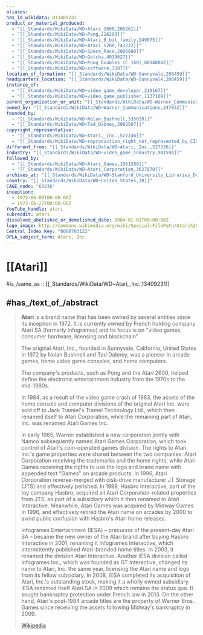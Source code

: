 ```yaml
---
aliases:
has_id_wikidata: Q13409231
product_or_material_produced:
  - "[[_Standards/WikiData/WD~Atari_2600,206261]]"
  - "[[_Standards/WikiData/WD~Pong,216293]]"
  - "[[_Standards/WikiData/WD~Atari_8_bit_family,249075]]"
  - "[[_Standards/WikiData/WD~Atari_5200,743222]]"
  - "[[_Standards/WikiData/WD~Space_Race,2006880]]"
  - "[[_Standards/WikiData/WD~Gotcha,4039627]]"
  - "[[_Standards/WikiData/WD~Pong_Doubles_(C_160),68148042]]"
  - "[[_Standards/WikiData/WD~software,7397]]"
location_of_formation: "[[_Standards/WikiData/WD~Sunnyvale,208459]]"
headquarters_location: "[[_Standards/WikiData/WD~Sunnyvale,208459]]"
instance_of:
  - "[[_Standards/WikiData/WD~video_game_developer,210167]]"
  - "[[_Standards/WikiData/WD~video_game_publisher,1137109]]"
parent_organization_or_unit: "[[_Standards/WikiData/WD~Warner_Communications,247032]]"
owned_by: "[[_Standards/WikiData/WD~Warner_Communications,247032]]"
founded_by:
  - "[[_Standards/WikiData/WD~Nolan_Bushnell,335039]]"
  - "[[_Standards/WikiData/WD~Ted_Dabney,3982507]]"
copyright_representative:
  - "[[_Standards/WikiData/WD~Atari,_Inc.,527336]]"
  - "[[_Standards/WikiData/WD~reproduction_right_not_represented_by_CISAC_member,71521142]]"
different_from: "[[_Standards/WikiData/WD~Atari,_Inc.,527336]]"
industry: "[[_Standards/WikiData/WD~video_game_industry,941594]]"
followed_by:
  - "[[_Standards/WikiData/WD~Atari_Games,1061580]]"
  - "[[_Standards/WikiData/WD~Atari_Corporation,3627870]]"
archives_at: "[[_Standards/WikiData/WD~Stanford_University_Libraries_Department_of_Special_Collections_and_University_Archives,60339057]]"
country: "[[_Standards/WikiData/WD~United_States,30]]"
CAGE_code: "63236"
inception:
  - 1972-06-09T00:00:00Z
  - 1972-06-27T00:00:00Z
YouTube_handle: atari
subreddit: atari
dissolved_abolished_or_demolished_date: 1984-01-01T00:00:00Z
logo_image: http://commons.wikimedia.org/wiki/Special:FilePath/Atari%20logo%20alt.svg
Central_Index_Key: "0000703122"
DPLA_subject_term: Atari, Inc
---
```


# [[Atari]] 

#is_/same_as :: [[_Standards/WikiData/WD~Atari,_Inc.,13409231]] 

## #has_/text_of_/abstract 

> **Atari** is a brand name that has been owned by several entities since its inception in 1972. 
> It is currently owned by French holding company Atari SA (formerly Infogrames) 
> and its focus is on "video games, consumer hardware, licensing and blockchain". 
> 
> The original Atari, Inc., founded in Sunnyvale, California, United States in 1972 
> by Nolan Bushnell and Ted Dabney, was a pioneer in arcade games, 
> home video game consoles, and home computers. 
> 
> The company's products, such as Pong and the Atari 2600, 
> helped define the electronic entertainment industry from the 1970s to the mid-1980s.
>
> In 1984, as a result of the video game crash of 1983, 
> the assets of the home console and computer divisions of the original Atari Inc. 
> were sold off to Jack Tramiel's Tramel Technology Ltd., 
> which then renamed itself to Atari Corporation, 
> while the remaining part of Atari, Inc. was renamed Atari Games Inc. 
> 
> In early 1985, Warner established a new corporation jointly with Namco subsequently named Atari Games Corporation, which took control of Atari's coin-operated games division. The rights to Atari, Inc.'s game properties were shared between the two companies: Atari Corporation receiving the trademarks and the home rights, while Atari Games receiving the rights to use the logo and brand name with appended text "Games" on arcade products. In 1996, Atari Corporation reverse-merged with disk-drive manufacturer JT Storage (JTS) and effectively perished. In 1998, Hasbro Interactive, part of the toy company Hasbro, acquired all Atari Corporation–related properties from JTS, as part of a subsidiary which it then renamed to Atari Interactive. Meanwhile, Atari Games was acquired by Midway Games in 1996, and effectively retired the Atari name on arcades by 2000 to avoid public confusion with Hasbro's Atari home releases.
>
> Infogrames Entertainment (IESA) – precursor of the present-day Atari SA – became the new owner of the Atari brand after buying Hasbro Interactive in 2001, renaming it Infogrames Interactive, which intermittently published Atari-branded home titles. In 2003, it renamed the division Atari Interactive. Another IESA division called Infogrames Inc., which was founded as GT Interactive, changed its name to Atari, Inc. the same year, licensing the Atari name and logo from its fellow subsidiary. In 2008, IESA completed its acquisition of Atari, Inc.'s outstanding stock, making it a wholly owned subsidiary. IESA renamed itself Atari SA in 2009 which remains the status quo. It sought bankruptcy protection under French law in 2013. On the other hand, Atari's post-1984 arcade titles are the property of Warner Bros. Games since receiving the assets following Midway's bankruptcy in 2009.
>
> [Wikipedia](https://en.wikipedia.org/wiki/Atari) 

